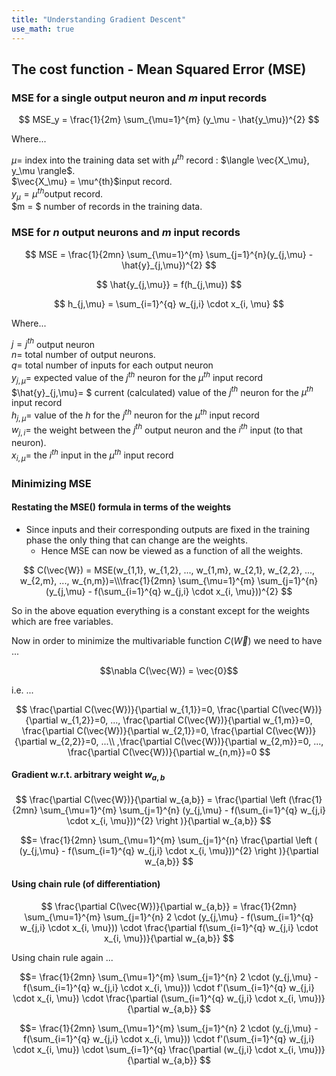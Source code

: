```yaml
---
title: "Understanding Gradient Descent"
use_math: true
---
```



## The cost function - Mean Squared Error (MSE)

### MSE for a single output neuron and $m$ input records

$$
  MSE_y = \frac{1}{2m} \sum_{\mu=1}^{m} (y_\mu - \hat{y_\mu})^{2}
$$

Where...

$\mu =$ index into the training data set with $\mu^{th}$ record : $\langle \vec{X_\mu}, y_\mu \rangle$.  
$\vec{X_\mu} = \mu^{th}$input record.  
$y_\mu = \mu^{th}$output record.  
$m = $ number of records in the training data.  

### MSE for $n$ output neurons and $m$ input records

$$
  MSE = \frac{1}{2mn} \sum_{\mu=1}^{m} \sum_{j=1}^{n}(y_{j,\mu} - \hat{y}_{j,\mu})^{2}
$$

$$
\hat{y_{j,\mu}} = f(h_{j,\mu})
$$

$$
h_{j,\mu} = \sum_{i=1}^{q} w_{j,i} \cdot x_{i, \mu}
$$

Where...

$j = j^{th}$ output neuron  
$n=$ total number of output neurons.  
$q=$ total number of inputs for each output neuron  
$y_{j,\mu}=$ expected value of the $j^{th}$ neuron for the $\mu^{th}$ input record  
$\hat{y}\_{j,\mu}= $ current (calculated) value of the $j^{th}$ neuron for the $\mu^{th}$ input record  
$h_{j,\mu}=$ value of the $h$ for the $j^{th}$ neuron for the $\mu^{th}$ input record  
$w_{j,i} =$ the weight between the $j^{th}$ output neuron and the $i^{th}$ input (to that neuron).  
$x_{i, \mu}=$ the $i^{th}$ input in the $\mu^{th}$ input record  

### Minimizing MSE

#### Restating the MSE() formula in terms of the weights

* Since inputs and their corresponding outputs are fixed in the training phase the only thing that can change are the weights.
	* Hence MSE can now be viewed as a function of all the weights.

$$
C(\vec{W}) = MSE(w_{1,1}, w_{1,2}, ..., w_{1,m}, w_{2,1}, w_{2,2}, ..., w_{2,m},  ..., w_{n,m})=\\\frac{1}{2mn} \sum_{\mu=1}^{m} \sum_{j=1}^{n}(y_{j,\mu} - f(\sum_{i=1}^{q} w_{j,i} \cdot x_{i, \mu}))^{2}
$$

So in the above equation everything is a constant except for the weights which are free variables.

Now in order to minimize the multivariable function $C(\vec{W})$ we need to have ...

$$\nabla C(\vec{W}) = \vec{0}$$

i.e. ...

$$
\frac{\partial C(\vec{W})}{\partial w_{1,1}}=0, 
\frac{\partial C(\vec{W})}{\partial w_{1,2}}=0,
..., 
\frac{\partial C(\vec{W})}{\partial w_{1,m}}=0,
\frac{\partial C(\vec{W})}{\partial w_{2,1}}=0,
\frac{\partial C(\vec{W})}{\partial w_{2,2}}=0,
...\\
,\frac{\partial C(\vec{W})}{\partial w_{2,m}}=0,
...,
\frac{\partial C(\vec{W})}{\partial w_{n,m}}=0
$$

#### Gradient w.r.t. arbitrary weight $w_{a,b}$
$$
\frac{\partial C(\vec{W})}{\partial w_{a,b}} =
\frac{\partial \left (\frac{1}{2mn}  
\sum_{\mu=1}^{m} 
\sum_{j=1}^{n}
(y_{j,\mu} - f(\sum_{i=1}^{q} w_{j,i} \cdot x_{i, \mu}))^{2}
\right )}{\partial w_{a,b}}
$$

$$=
\frac{1}{2mn}  
\sum_{\mu=1}^{m} 
\sum_{j=1}^{n}
\frac{\partial \left (
(y_{j,\mu} - f(\sum_{i=1}^{q} w_{j,i} \cdot x_{i, \mu}))^{2}
\right )}{\partial w_{a,b}}
$$

#### Using chain rule (of differentiation)
$$
\frac{\partial C(\vec{W})}{\partial w_{a,b}} =
\frac{1}{2mn}  
\sum_{\mu=1}^{m} 
\sum_{j=1}^{n}
2 \cdot 
(y_{j,\mu} - f(\sum_{i=1}^{q} w_{j,i} \cdot x_{i, \mu})) \cdot 
\frac{\partial f(\sum_{i=1}^{q} w_{j,i} \cdot x_{i, \mu})}{\partial w_{a,b}}
$$

Using chain rule again ...

$$=
\frac{1}{2mn}  
\sum_{\mu=1}^{m} 
\sum_{j=1}^{n}
2 \cdot 
(y_{j,\mu} - f(\sum_{i=1}^{q} w_{j,i} \cdot x_{i, \mu})) \cdot 
f'(\sum_{i=1}^{q} w_{j,i} \cdot x_{i, \mu}) \cdot
\frac{\partial (\sum_{i=1}^{q} w_{j,i} \cdot x_{i, \mu})}{\partial w_{a,b}}
$$

$$=
\frac{1}{2mn}  
\sum_{\mu=1}^{m} 
\sum_{j=1}^{n}
2 \cdot 
(y_{j,\mu} - f(\sum_{i=1}^{q} w_{j,i} \cdot x_{i, \mu})) \cdot 
f'(\sum_{i=1}^{q} w_{j,i} \cdot x_{i, \mu}) \cdot
\sum_{i=1}^{q}
\frac{\partial (w_{j,i} \cdot x_{i, \mu})}{\partial w_{a,b}}
$$






